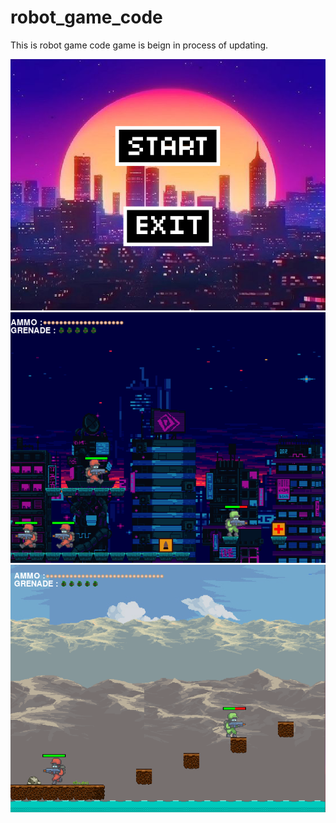 # robot_game_code
This is robot game code game is beign in process of updating.

![image](https://github.com/Dohiii/robot_game_code/blob/main/img/sckreenshots/Zrzut%20ekranu%202022-01-21%20094218.png)
![image](https://github.com/Dohiii/robot_game_code/blob/main/img/sckreenshots/Zrzut%20ekranu%202022-01-21%20094320.png)
![image](https://github.com/Dohiii/robot_game_code/blob/main/img/sckreenshots/Zrzut%20ekranu%202022-01-21%20094414.png)
